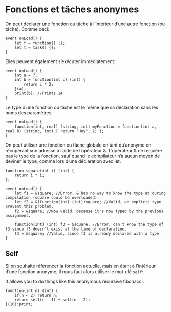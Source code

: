 # Fonctions et tâches anonymes

On peut déclarer une fonction ou tâche à l’intérieur d’une autre fonction (ou tâche).
Comme ceci:

```grimoire
event onLoad() {
	let f = function() {};
	let t = task() {};
}
```

Elles peuvent également s’exécuter immédiatement:
```grimoire
event onLoad() {
	int a = 7;
	int b = function(int c) (int) {
		return c * 2;
	}(a);
	print(b); //Prints 14
}
```

Le type d’une fonction ou tâche est le même que sa déclaration sans les noms des paramètres:
```grimoire
event onLoad() {
	function(int, real) (string, int) myFunction = function(int a, real b) (string, int) { return "Hey", 2; };
}
```

On peut utiliser une fonction ou tâche globale en tant qu’anonyme en récupérant son adresse à l’aide de l’opérateur &.
L’opérateur & ne requière pas le type de la fonction, sauf quand le compilateur n’a aucun moyen de deviner le type, comme lors d’une déclaration avec let.

```grimoire
function square(int i) (int) {
	return i * i;
};

event onLoad() {
	let f1 = &square; //Error, & has no way to know the type at during compilation (square could be overloaded).
	let f2 = &(function(int) (int))square; //Valid, an explicit type prevent this problem.
	f2 = &square; //Now valid, because it's now typed by the previous assignment.

	function(int) (int) f3 = &square; //Error, can't know the type of f3 since f3 doesn't exist at the time of declaration.
	f3 = &square; //Valid, since f3 is already declared with a type.
}
```

## Self

Si on souhaite référencer la fonction actuelle, mais en étant à l’intérieur d’une fonction anonyme, il nous faut alors utiliser le mot-clé `self`:

It allows you to do things like this anonymous recursive fibonacci:
```grimoire
function(int n) (int) {
    if(n < 2) return n;
    return self(n - 1) + self(n - 2);
}(10):print;
```